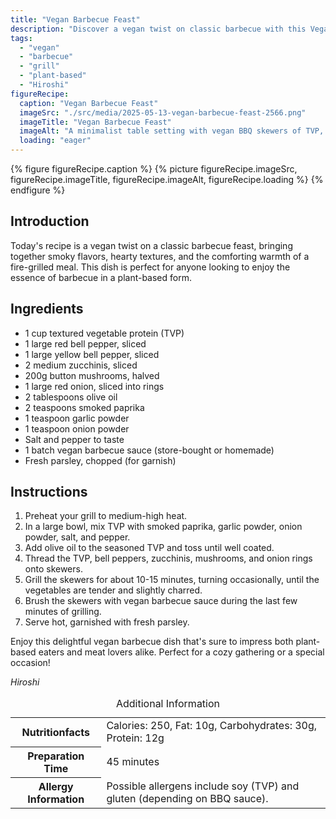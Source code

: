 ```yaml
---
title: "Vegan Barbecue Feast"
description: "Discover a vegan twist on classic barbecue with this Vegan Barbecue Feast recipe, featuring smoky flavors and hearty textures."
tags:
  - "vegan"
  - "barbecue"
  - "grill"
  - "plant-based"
  - "Hiroshi"
figureRecipe: 
  caption: "Vegan Barbecue Feast"
  imageSrc: "./src/media/2025-05-13-vegan-barbecue-feast-2566.png"
  imageTitle: "Vegan Barbecue Feast"
  imageAlt: "A minimalist table setting with vegan BBQ skewers of TVP, bell peppers, zucchinis, mushrooms, and onion, all grilled and seasoned, in soft daylight."
  loading: "eager"
---
```


{% figure figureRecipe.caption %}
{% picture figureRecipe.imageSrc, figureRecipe.imageTitle, figureRecipe.imageAlt, figureRecipe.loading %}
{% endfigure %}

## Introduction

Today's recipe is a vegan twist on a classic barbecue feast, bringing together smoky flavors, hearty textures, and the comforting warmth of a fire-grilled meal. This dish is perfect for anyone looking to enjoy the essence of barbecue in a plant-based form.

## Ingredients

- 1 cup textured vegetable protein (TVP)
- 1 large red bell pepper, sliced
- 1 large yellow bell pepper, sliced
- 2 medium zucchinis, sliced
- 200g button mushrooms, halved
- 1 large red onion, sliced into rings
- 2 tablespoons olive oil
- 2 teaspoons smoked paprika
- 1 teaspoon garlic powder
- 1 teaspoon onion powder
- Salt and pepper to taste
- 1 batch vegan barbecue sauce (store-bought or homemade)
- Fresh parsley, chopped (for garnish)

## Instructions

1. Preheat your grill to medium-high heat.
2. In a large bowl, mix TVP with smoked paprika, garlic powder, onion powder, salt, and pepper.
3. Add olive oil to the seasoned TVP and toss until well coated.
4. Thread the TVP, bell peppers, zucchinis, mushrooms, and onion rings onto skewers.
5. Grill the skewers for about 10-15 minutes, turning occasionally, until the vegetables are tender and slightly charred.
6. Brush the skewers with vegan barbecue sauce during the last few minutes of grilling.
7. Serve hot, garnished with fresh parsley.

Enjoy this delightful vegan barbecue dish that's sure to impress both plant-based eaters and meat lovers alike. Perfect for a cozy gathering or a special occasion!

*Hiroshi*

<table><caption class='sr-only'>Additional Information</caption><tr><th>Nutritionfacts</th><td>Calories: 250, Fat: 10g, Carbohydrates: 30g, Protein: 12g&nbsp;</td></tr><tr><th>Preparation Time</th><td>45 minutes&nbsp;</td></tr><tr><th>Allergy Information</th><td>Possible allergens include soy (TVP) and gluten (depending on BBQ sauce).&nbsp;</td></tr></table>

